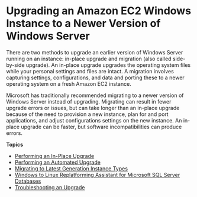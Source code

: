 # Upgrading an Amazon EC2 Windows Instance to a Newer Version of Windows Server<a name="serverupgrade"></a>

There are two methods to upgrade an earlier version of Windows Server running on an instance: in\-place upgrade and migration \(also called side\-by\-side upgrade\)\. An in\-place upgrade upgrades the operating system files while your personal settings and files are intact\. A migration involves capturing settings, configurations, and data and porting these to a newer operating system on a fresh Amazon EC2 instance\.

Microsoft has traditionally recommended migrating to a newer version of Windows Server instead of upgrading\. Migrating can result in fewer upgrade errors or issues, but can take longer than an in\-place upgrade because of the need to provision a new instance, plan for and port applications, and adjust configurations settings on the new instance\. An in\-place upgrade can be faster, but software incompatibilities can produce errors\.

**Topics**
+ [Performing an In\-Place Upgrade](os-inplaceupgrade.md)
+ [Performing an Automated Upgrade](automated-upgrades.md)
+ [Migrating to Latest Generation Instance Types](migrating-latest-types.md)
+ [Windows to Linux Replatforming Assistant for Microsoft SQL Server Databases](replatform-sql-server.md)
+ [Troubleshooting an Upgrade](os-upgrade-trbl.md)